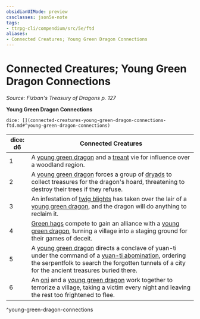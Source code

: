 ```yaml
---
obsidianUIMode: preview
cssclasses: json5e-note
tags:
- ttrpg-cli/compendium/src/5e/ftd
aliases:
- Connected Creatures; Young Green Dragon Connections
---
```

# Connected Creatures; Young Green Dragon Connections
*Source: Fizban's Treasury of Dragons p. 127* 

**Young Green Dragon Connections**

`dice: [](connected-creatures-young-green-dragon-connections-ftd.md#^young-green-dragon-connections)`

| dice: d6 | Connected Creatures |
|----------|---------------------|
| 1 | A [young green dragon](/3-Mechanics/CLI/Compendium/bestiary/dragon/young-green-dragon.md) and a [treant](/3-Mechanics/CLI/Compendium/bestiary/plant/treant.md) vie for influence over a woodland region. |
| 2 | A [young green dragon](/3-Mechanics/CLI/Compendium/bestiary/dragon/young-green-dragon.md) forces a group of [dryads](/3-Mechanics/CLI/Compendium/bestiary/fey/dryad.md) to collect treasures for the dragon's hoard, threatening to destroy their trees if they refuse. |
| 3 | An infestation of [twig blights](/3-Mechanics/CLI/Compendium/bestiary/plant/twig-blight.md) has taken over the lair of a [young green dragon](/3-Mechanics/CLI/Compendium/bestiary/dragon/young-green-dragon.md), and the dragon will do anything to reclaim it. |
| 4 | [Green hags](/3-Mechanics/CLI/Compendium/bestiary/fey/green-hag.md) compete to gain an alliance with a [young green dragon](/3-Mechanics/CLI/Compendium/bestiary/dragon/young-green-dragon.md), turning a village into a staging ground for their games of deceit. |
| 5 | A [young green dragon](/3-Mechanics/CLI/Compendium/bestiary/dragon/young-green-dragon.md) directs a conclave of yuan-ti under the command of a [yuan-ti abomination](/3-Mechanics/CLI/Compendium/bestiary/monstrosity/yuan-ti-abomination.md), ordering the serpentfolk to search the forgotten tunnels of a city for the ancient treasures buried there. |
| 6 | An [oni](/3-Mechanics/CLI/Compendium/bestiary/giant/oni.md) and a [young green dragon](/3-Mechanics/CLI/Compendium/bestiary/dragon/young-green-dragon.md) work together to terrorize a village, taking a victim every night and leaving the rest too frightened to flee. |
^young-green-dragon-connections